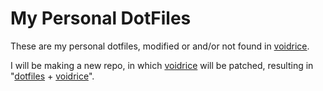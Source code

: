 # My Personal DotFiles

These are my personal dotfiles, modified or and/or not found in [voidrice](https://github.com/LukeSmithxyz/voidrice).

I will be making a new repo, in which [voidrice](https://github.com/LukeSmithxyz/voidrice) will be patched, resulting in "[dotfiles](https://github.com/narukeh/dotfiles) + [voidrice](https://github.com/LukeSmithxyz/voidrice)".
